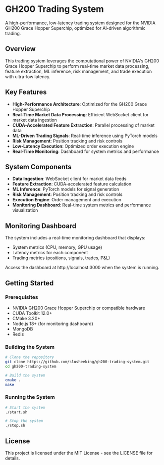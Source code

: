 # GH200 Trading System

A high-performance, low-latency trading system designed for the NVIDIA GH200 Grace Hopper Superchip, optimized for AI-driven algorithmic trading.

## Overview

This trading system leverages the computational power of NVIDIA's GH200 Grace Hopper Superchip to perform real-time market data processing, feature extraction, ML inference, risk management, and trade execution with ultra-low latency.

## Key Features

- **High-Performance Architecture**: Optimized for the GH200 Grace Hopper Superchip
- **Real-Time Market Data Processing**: Efficient WebSocket client for market data ingestion
- **CUDA-Accelerated Feature Extraction**: Parallel processing of market data
- **ML-Driven Trading Signals**: Real-time inference using PyTorch models
- **Risk Management**: Position tracking and risk controls
- **Low-Latency Execution**: Optimized order execution engine
- **Real-Time Monitoring**: Dashboard for system metrics and performance

## System Components

- **Data Ingestion**: WebSocket client for market data feeds
- **Feature Extraction**: CUDA-accelerated feature calculation
- **ML Inference**: PyTorch models for signal generation
- **Risk Management**: Position tracking and risk controls
- **Execution Engine**: Order management and execution
- **Monitoring Dashboard**: Real-time system metrics and performance visualization

## Monitoring Dashboard

The system includes a real-time monitoring dashboard that displays:

- System metrics (CPU, memory, GPU usage)
- Latency metrics for each component
- Trading metrics (positions, signals, trades, P&L)

Access the dashboard at http://localhost:3000 when the system is running.

## Getting Started

### Prerequisites

- NVIDIA GH200 Grace Hopper Superchip or compatible hardware
- CUDA Toolkit 12.0+
- CMake 3.20+
- Node.js 18+ (for monitoring dashboard)
- MongoDB
- Redis

### Building the System

```bash
# Clone the repository
git clone https://github.com/slusheeking/gh200-trading-system.git
cd gh200-trading-system

# Build the system
cmake .
make
```

### Running the System

```bash
# Start the system
./start.sh

# Stop the system
./stop.sh
```

## License

This project is licensed under the MIT License - see the LICENSE file for details.
